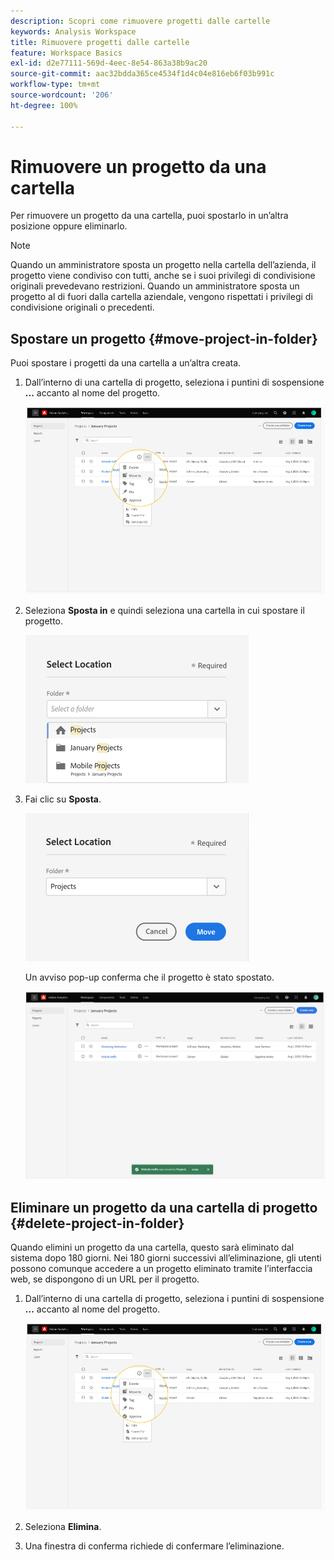 ```yaml
---
description: Scopri come rimuovere progetti dalle cartelle
keywords: Analysis Workspace
title: Rimuovere progetti dalle cartelle
feature: Workspace Basics
exl-id: d2e77111-569d-4eec-8e54-863a38b9ac20
source-git-commit: aac32bdda365ce4534f1d4c04e816eb6f03b991c
workflow-type: tm+mt
source-wordcount: '206'
ht-degree: 100%

---
```


# Rimuovere un progetto da una cartella

Per rimuovere un progetto da una cartella, puoi spostarlo in un’altra posizione oppure eliminarlo.

>[!NOTE]
>
>Quando un amministratore sposta un progetto nella cartella dell’azienda, il progetto viene condiviso con tutti, anche se i suoi privilegi di condivisione originali prevedevano restrizioni. Quando un amministratore sposta un progetto al di fuori dalla cartella aziendale, vengono rispettati i privilegi di condivisione originali o precedenti.

## Spostare un progetto {#move-project-in-folder}

Puoi spostare i progetti da una cartella a un’altra creata.

1. Dall’interno di una cartella di progetto, seleziona i puntini di sospensione **...** accanto al nome del progetto.

   ![](/help/analyze/analysis-workspace/build-workspace-project/assets/move1.png)

1. Seleziona **Sposta in** e quindi seleziona una cartella in cui spostare il progetto.

   ![](/help/analyze/analysis-workspace/build-workspace-project/assets/move-select-location.png)

1. Fai clic su **Sposta**.

   ![](/help/analyze/analysis-workspace/build-workspace-project/assets/move-click-move.png)

   Un avviso pop-up conferma che il progetto è stato spostato.

   ![](/help/analyze/analysis-workspace/build-workspace-project/assets/move-project-moved.png)

## Eliminare un progetto da una cartella di progetto {#delete-project-in-folder}

Quando elimini un progetto da una cartella, questo sarà eliminato dal sistema dopo 180 giorni. Nei 180 giorni successivi all’eliminazione, gli utenti possono comunque accedere a un progetto eliminato tramite l’interfaccia web, se dispongono di un URL per il progetto.

1. Dall’interno di una cartella di progetto, seleziona i puntini di sospensione **...** accanto al nome del progetto.

   ![](/help/analyze/analysis-workspace/build-workspace-project/assets/move1.png)

1. Seleziona **Elimina**.

1. Una finestra di conferma richiede di confermare l’eliminazione.
